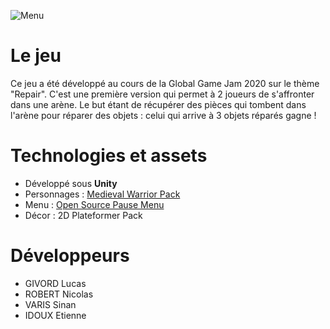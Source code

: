 ![Menu](https://img.itch.zone/aW1hZ2UvNTY0OTg2LzI5Njc5MDQucG5n/original/jd2b0o.png "Menu")
# Le jeu
Ce jeu a été développé au cours de la Global Game Jam 2020 sur le thème "Repair". C'est une première version qui permet à 2 joueurs de s'affronter dans une arène. Le but étant de récupérer des pièces qui tombent dans l'arène pour réparer des objets : celui qui arrive à 3 objets réparés gagne !

# Technologies et assets
* Développé sous **Unity**
* Personnages : [Medieval Warrior Pack](https://assetstore.unity.com/packages/2d/characters/medieval-warrior-pack-159577)
* Menu : [Open Source Pause Menu](https://assetstore.unity.com/packages/tools/gui/open-source-pause-menu-59478)
* Décor : 2D Plateformer Pack

# Développeurs
* GIVORD Lucas
* ROBERT Nicolas
* VARIS Sinan
* IDOUX Etienne
